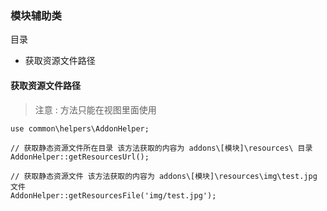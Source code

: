 ### 模块辅助类

目录

- 获取资源文件路径

#### 获取资源文件路径

> 注意 : 方法只能在视图里面使用

```
use common\helpers\AddonHelper;
```

```
// 获取静态资源文件所在目录 该方法获取的内容为 addons\[模块]\resources\ 目录
AddonHelper::getResourcesUrl();

// 获取静态资源文件 该方法获取的内容为 addons\[模块]\resources\img\test.jpg 文件
AddonHelper::getResourcesFile('img/test.jpg');
```